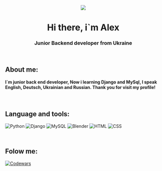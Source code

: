 <div id="Header" align="center">
    <a href="https://github.com/Fxr-Whxt"> <img src="/assets/animation.gif"></img></a>
    <h1>Hi there, i`m Alex</h1>
    <h3>Junior Backend developer from Ukraine</h3>
</div>

<br>

## About me:

#### I`m junior back end developer, Now i learning Django and MySql, I speak English, Deutsch, Ukrainian and Russian. Thank you for visit my profile! 


<br>

## Language and tools:

![Python](https://img.shields.io/badge/Python--pink?style=flat-square&logo=Python&labelColor=black&color=pink)
![Django](https://img.shields.io/badge/Django--red?style=flat-square&logo=Django&labelColor=black&color=red)
![MySQL](https://img.shields.io/badge/MySQL--green?style=flat-square&logo=MySQL&labelColor=black&color=Green)
![Blender](https://img.shields.io/badge/Blender--Blue?style=flat-square&logo=Blender&labelColor=black&color=blue)
![HTML](https://img.shields.io/badge/HTML--Blue?style=flat-square&logo=HTML5&labelColor=black&color=white)
![CSS](https://img.shields.io/badge/CSS--Blue?style=flat-square&logo=CSS3&labelColor=black&color=purple)

<br>

## Folow me:
[![Codewars](https://www.codewars.com/users/FxrWhxt/badges/small)](https://www.codewars.com/users/FxrWhxt)